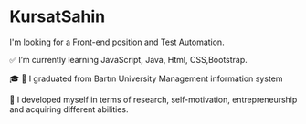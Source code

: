 # KursatSahin

I'm looking for a Front-end position and Test Automation.



✅ I’m currently learning JavaScript, Java, Html, CSS,Bootstrap.


🎓 🌿 I graduated from Bartın University Management information system


💭 I developed myself in terms of research, self-motivation, entrepreneurship and acquiring different abilities.


